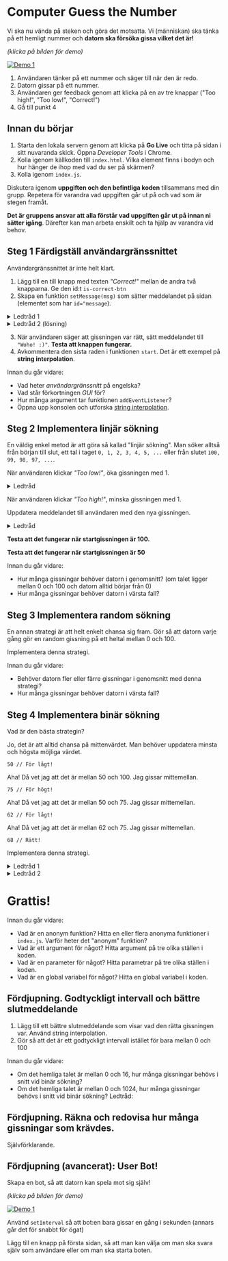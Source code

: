 # Computer Guess the Number

Vi ska nu vända på steken och göra det motsatta. Vi (människan) ska tänka på ett hemligt nummer och **datorn ska försöka gissa vilket det är!**

*(klicka på bilden för demo)*

[![Demo 1](https://img.youtube.com/vi/HGuywr3iZkg/0.jpg)](https://www.youtube.com/watch?v=HGuywr3iZkg)

1. Användaren tänker på ett nummer och säger till när den är redo.
2. Datorn gissar på ett nummer.
3. Användaren ger feedback genom att klicka på en av tre knappar ("Too high!", "Too low!", "Correct!")
4. Gå till punkt 4

## Innan du börjar
1. Starta den lokala servern genom att klicka på **Go Live** och titta på sidan i sitt nuvaranda skick. Öppna *Developer Tools* i Chrome.
2. Kolla igenom källkoden till `index.html`. Vilka element finns i bodyn och hur hänger de ihop med vad du ser på skärmen?
3. Kolla igenom `index.js`.

Diskutera igenom **uppgiften och den befintliga koden** tillsammans med din grupp. Repetera för varandra vad uppgiften går ut på och vad som är stegen framåt.

**Det är gruppens ansvar att alla förstår vad uppgiften går ut på innan ni sätter igång**. Därefter kan man arbeta enskilt och ta hjälp av varandra vid behov.

## Steg 1 Färdigställ användargränssnittet

Användargränssnittet är inte helt klart.
1. Lägg till en till knapp med texten *"Correct!"* mellan de andra två knapparna. Ge den id:t `is-correct-btn`
2. Skapa en funktion `setMessage(msg)` som sätter meddelandet på sidan (elementet som har `id="message`).

<details>
<summary>Ledtråd 1</summary>

````javascript
    document.getElementById('message').innerText = 'foooo'
````
</details>
<details>
<summary>Ledtråd 2 (lösning)</summary>

````javascript
    function setMessage(msg) {
        document.getElementById('message').innerText = msg
    }
````

</details>


3. När användaren säger att gissningen var rätt, sätt meddelandet till `"Woho! :)"`. **Testa att knappen fungerar.**
4. Avkommentera den sista raden i funktionen `start`. Det är ett exempel på **string interpolation**.

Innan du går vidare:
* Vad heter *användargränssnitt* på engelska?
* Vad står förkortningen *GUI* för?
* Hur många argument tar funktionen `addEventListener`?
* Öppna upp konsolen och utforska [string interpolation](https://www.youtube.com/watch?v=SZ9baLwdOro).

## Steg 2 Implementera linjär sökning
En väldig enkel metod är att göra så kallad "linjär sökning". Man söker alltså från början till slut, ett tal i taget `0, 1, 2, 3, 4, 5, ...` eller från slutet `100, 99, 98, 97, ...`.

När användaren klickar *"Too low!"*, öka gissningen med 1.
<details>
<summary>Ledtråd</summary>

````javascript
    guess++ // betyder guess = guess + 1
````
</details>

När användaren klickar *"Too high!"*, minska gissningen med 1.

Uppdatera meddelandet till användaren med den nya gissningen.
<details>
<summary>Ledtråd</summary>

Anropa `setMessage` på samma sätt som det görs i funktionen `start`. Lägg anropet sist i funktionerna som hanterar knapptrycken.
</details>

**Testa att det fungerar när startgissningen är 100.**

**Testa att det fungerar när startgissningen är 50**

Innan du går vidare:
* Hur många gissningar behöver datorn i genomsnitt? (om talet ligger mellan 0 och 100 och datorn alltid börjar från 0)
* Hur många gissningar behöver datorn i värsta fall?

## Steg 3 Implementera random sökning
En annan strategi är att helt enkelt chansa sig fram. Gör så att datorn varje gång gör en random gissning på ett heltal mellan 0 och 100.

Implementera denna strategi.

Innan du går vidare:
* Behöver datorn fler eller färre gissningar i genomsnitt med denna strategi?
* Hur många gissningar behöver datorn i värsta fall?

## Steg 4 Implementera binär sökning
Vad är den bästa strategin?

Jo, det är att alltid chansa på mittenvärdet. Man behöver uppdatera minsta och högsta möjliga värdet.

`50 // För lågt!`

Aha! Då vet jag att det är mellan 50 och 100. Jag gissar mittemellan.

`75 // För högt!`

Aha! Då vet jag att det är mellan 50 och 75. Jag gissar mittemellan.

`62 // För lågt!`

Aha! Då vet jag att det är mellan 62 och 75. Jag gissar mittemellan.

`68 // Rätt!`

Implementera denna strategi.

<details>
<summary>Ledtråd 1</summary>
Du behöver skapa nya globala variabler för att minnas det högsta och minsta möjliga värdet.
````javascript
    let guess = 50
    let minGuess = MIN_NUMBER
    let maxGuess = MAX_NUMBER
````
</details>
<details>
<summary>Ledtråd 2</summary>
Vad är värdet mitt emellan `minGuess` och `maxGuess`?
````javascript
    (minGuess + maxGuess) / 2
````
</details>

# Grattis!
Innan du går vidare:
* Vad är en anonym funktion? Hitta en eller flera anonyma funktioner i `index.js`. Varför heter det "anonym" funktion?
* Vad är ett argument för något? Hitta argument på tre olika ställen i koden.
* Vad är en parameter för något? Hitta parametrar på tre olika ställen i koden.
* Vad är en global variabel för något? Hitta en global variabel i koden.

## Fördjupning. Godtyckligt intervall och bättre slutmeddelande

1. Lägg till ett bättre slutmeddelande som visar vad den rätta gissningen var. Använd string interpolation.
2. Gör så att det är ett godtyckligt intervall istället för bara mellan 0 och 100

Innan du går vidare:
* Om det hemliga talet är mellan 0 och 16, hur många gissningar behövs i snitt vid binär sökning?
* Om det hemliga talet är mellan 0 och 1024, hur många gissningar behövs i snitt vid binär sökning? Ledtråd:

## Fördjupning. Räkna och redovisa hur många gissningar som krävdes.
Självförklarande.

## Fördjupning (avancerat): User Bot!
Skapa en bot, så att datorn kan spela mot sig själv!

*(klicka på bilden för demo)*

[![Demo 1](https://img.youtube.com/vi/GlWF9rw3olI/0.jpg)](https://www.youtube.com/watch?v=GlWF9rw3olI)

Använd `setInterval` så att bot:en bara gissar en gång i sekunden (annars går det för snabbt för ögat)

Lägg till en knapp på första sidan, så att man kan välja om man ska svara själv som användare eller om man ska starta boten.
